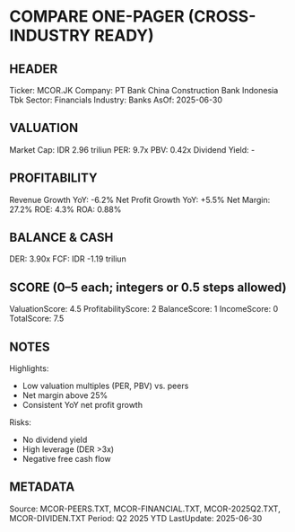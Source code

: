 # COMPARE ONE-PAGER (CROSS-INDUSTRY READY)

## HEADER
Ticker: MCOR.JK
Company: PT Bank China Construction Bank Indonesia Tbk
Sector: Financials
Industry: Banks
AsOf: 2025-06-30

## VALUATION
Market Cap: IDR 2.96 triliun
PER: 9.7x
PBV: 0.42x
Dividend Yield: -

## PROFITABILITY
Revenue Growth YoY: -6.2%
Net Profit Growth YoY: +5.5%
Net Margin: 27.2%
ROE: 4.3%
ROA: 0.88%

## BALANCE & CASH
DER: 3.90x
FCF: IDR -1.19 triliun

## SCORE (0–5 each; integers or 0.5 steps allowed)
ValuationScore: 4.5
ProfitabilityScore: 2
BalanceScore: 1
IncomeScore: 0
TotalScore: 7.5

## NOTES
Highlights:
- Low valuation multiples (PER, PBV) vs. peers
- Net margin above 25%
- Consistent YoY net profit growth

Risks:
- No dividend yield
- High leverage (DER >3x)
- Negative free cash flow

## METADATA
Source: MCOR-PEERS.TXT, MCOR-FINANCIAL.TXT, MCOR-2025Q2.TXT, MCOR-DIVIDEN.TXT
Period: Q2 2025 YTD
LastUpdate: 2025-06-30